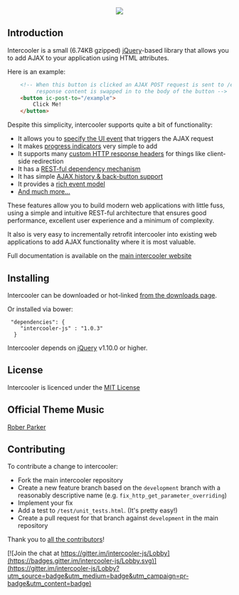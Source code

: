 <center>
  <img src="http://i.imgur.com/CQh4tnm.png">
</center>

## Introduction

Intercooler is a small (6.74KB gzipped) [jQuery](https://jquery.com/)-based library that allows you to add AJAX to your application using
HTML attributes.

Here is an example:

```html
    <!-- When this button is clicked an AJAX POST request is sent to /example and the 
         response content is swapped in to the body of the button -->
    <button ic-post-to="/example">
        Click Me!
    </button>
```

Despite this simplicity, intercooler supports quite a bit of functionality:

* It allows you to [specify the UI event](http://intercoolerjs.org/docs.html#triggers) that triggers the AJAX request
* It makes [progress indicators](http://intercoolerjs.org/docs.html#progress) very simple to add
* It supports many [custom HTTP response headers](http://intercoolerjs.org/docs.html#responses) for things like client-side redirection
* It has a [REST-ful dependency mechanism](http://intercoolerjs.org/docs.html#dependencies)
* It has simple [AJAX history & back-button support](http://intercoolerjs.org/docs.html#history)
* It provides a [rich event model](http://intercoolerjs.org/docs.html#events)
* [And much more...](http://intercoolerjs.org/docs.html)

These features allow you to build modern web applications with little fuss, using a simple and intuitive REST-ful architecture that ensures good performance, excellent user experience and a minimum of complexity.

It also is very easy to incrementally retrofit intercooler into existing web applications to add AJAX functionality where
it is most valuable.

Full documentation is available on the [main intercooler website](http://intercoolerjs.org/)

## Installing

Intercooler can be downloaded or hot-linked [from the downloads page](http://intercoolerjs.org/download.html).

Or installed via bower:

     "dependencies": {
        "intercooler-js" : "1.0.3"
      }

Intercooler depends on [jQuery](https://jquery.com/) v1.10.0 or higher.

## License

Intercooler is licenced under the [MIT License](https://raw.githubusercontent.com/LeadDyno/intercooler-js/master/LICENSE)

## Official Theme Music

[Rober Parker](https://robertparkerofficial.bandcamp.com/)

## Contributing

To contribute a change to intercooler:

* Fork the main intercooler repository
* Create a new feature branch based on the `development` branch with a reasonably descriptive name (e.g. `fix_http_get_parameter_overriding`)
* Implement your fix
* Add a test to `/test/unit_tests.html`.  (It's pretty easy!)
* Create a pull request for that branch against `development` in the main repository

Thank you to [all the contributors](https://github.com/LeadDyno/intercooler-js/graphs/contributors)!

[![Join the chat at https://gitter.im/intercooler-js/Lobby](https://badges.gitter.im/intercooler-js/Lobby.svg)](https://gitter.im/intercooler-js/Lobby?utm_source=badge&utm_medium=badge&utm_campaign=pr-badge&utm_content=badge)
